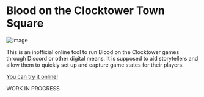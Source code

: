 # Blood on the Clocktower Town Square

![image](https://user-images.githubusercontent.com/325521/80531108-5b6c1400-899a-11ea-97ef-d6eb005c192f.png)

This is an inofficial online tool to run Blood on the Clocktower games through Discord or other digital means.
It is supposed to aid storytellers and allow them to quickly set up and capture game states for their players.

[You can try it online!](https://bra1n.github.io/townsquare)

WORK IN PROGRESS
